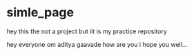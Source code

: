 # simle_page
hey this the not a project but iit is my practice repository 


hey everyone om aditya gaavade how are you i hope you well...
